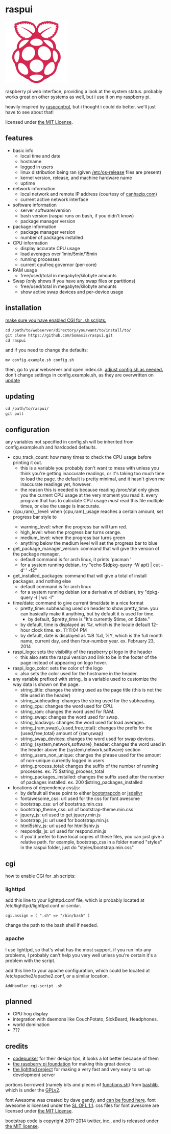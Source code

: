 # raspui

![raspui logo](favicon-195.png)

raspberry pi web interface, providing a look at the system status. probably works great on other systems as well, but i use it on my raspberry pi.

heavily inspired by [raspcontrol](https://github.com/imjacobclark/Raspcontrol), but i thought i could do better. we'll just have to see about that!

licensed under [the MIT License](LICENSE).

## features

- basic info
    - local time and date
    - hostname
    - logged in users
    - linux distribution being ran (given [/etc/os-release](http://www.freedesktop.org/software/systemd/man/os-release.html) files are present)
    - kernel version, release, and machine hardware name
    - uptime
- network information
    - local network and remote IP address (courtesy of [canhazip.com](http://canhazip.com))
    - current active network interface
- software information
    - server software/version
    - bash version (raspui runs on bash, if you didn't know)
    - package manager version
- package information
    - package manager version
    - number of packages installed
- CPU information
    - display accurate CPU usage
    - load averages over 1min/5min/15min
    - running processes
    - current cpufreq governor (per-core)
- RAM usage
    - free/used/total in megabyte/kilobyte amounts
- Swap (only shows if you have any swap files or partitions)
    - free/used/total in megabyte/kilobyte amounts
    - show active swap devices and per-device usage

## installation

[make sure you have enabled CGI for .sh scripts.](#cgi)

    cd /path/to/webserver/directory/you/want/to/install/to/
    git clone https://github.com/Somasis/raspui.git
    cd raspui

and if you need to change the defaults:

    mv config.example.sh config.sh

then, go to your webserver and open index.sh. [adjust config.sh as needed.](#configuration)
don't change settings in config.example.sh, as they are overwritten on [update](#updating)

## updating

    cd /path/to/raspui/
    git pull

## configuration

any variables not specified in config.sh will be inherited from config.example.sh and hardcoded defaults.

- cpu_track_count: how many times to check the CPU usage before printing it out.
    - this is a variable you probably don't want to mess with unless you think you're getting inaccurate readings, or it's taking too much time to load the page. the default is pretty minimal, and it hasn't given me inaccurate readings yet, however.
    - the reason this is needed is because reading /proc/stat only gives you the current CPU usage at the very moment you read it. every program that has to calculate CPU usage *must* read this file multiple times, or else the usage is inaccurate.
- {cpu,ram}_<level>_level: when {cpu,ram}_usage reaches a certain amount, set progress bar style to <level>
    - warning_level: when the progress bar will turn red.
    - high_level: when the progress bar turns orange.
    - medium_level: when the progress bar turns green
    - anything below the medium level will set the progress bar to blue
- get_package_manager_version: command that will give the version of the package manager.
    - default command is for arch linux, it prints 'pacman <package-version>'
    - for a system running debian, try "echo $(dpkg-query -W apt) | cut -d' ' -f2"
- get_installed_packages: command that will give a total of install packages, and nothing else
    - default command is for arch linux
    - for a system running debian (or a derivative of debian), try "dpkg-query -l | wc -l"
- time/date: command to give current time/date in a nice format
    - pretty_time: subheading used on header to show pretty_time. you can basically make it anything, but by default it is used for time. 
        - by default, $pretty_time is "It's currently $time, on $date."
    - by default, time is displayed as %r, which is the locale default 12-hour clock time. ex. 11:11:04 PM
    - by default, date is displayed as %B %d, %Y, which is the full month name, current day, and then four-number year. ex. February 23, 2014
- raspi_logo: sets the visibility of the raspberry pi logo in the header
    - this also sets the raspui version and link to be in the footer of the page instead of appearing on logo hover.
- raspi_logo_color: sets the color of the logo
    - also sets the color used for the hostname in the header.
- any variable prefixed with string_ is a variable used to customize the way data is shown on the page.
    - string_title: changes the string used as the page title (this is not the title used in the header)
    - string_subheading: changes the string used for the subheading.
    - string_cpu: changes the word used for CPU.
    - string_ram: changes the word used for RAM.
    - string_swap: changes the word used for swap.
    - string_loadavgs: changes the word used for load averages.
    - string_{ram,swap}_{used,free,total}: changes the prefix for the {used,free,total} amount of {ram,swap}
    - string_swap_devices: changes the word used for swap devices.
    - string_{system,network,software}_header: changes the word used in the header above the {system,network,software} section
    - string_users_non_unique: changes the phrase used for the amount of non-unique currently logged in users
    - string_process_total: changes the suffix of the number of running processes. ex. 75 $string_process_total
    - string_packages_installed: changes the suffix used after the number of packages installed. ex. 200 $string_packages_installed
- locations of dependency css/js:
    - by default all these point to either [bootstrapcdn](http://bootstrapcdn.com) or [jsdelivr](http://jsdelivr.net)
    - fontawesome_css: url used for the css for font awesome
    - bootstrap_css: url of bootstrap.min.css
    - bootstrap_theme_css: url of bootstrap-theme.min.css
    - jquery_js: url used to get jquery.min.js
    - bootstrap_js: url used for bootstrap.min.js
    - html5shiv_js: url used for html5shiv.js
    - respondjs_js: url used for respond.min.js
    - if you'd prefer to have local copies of these files, you can just give a relative path. for example, bootstrap_css in a folder named "styles" in the raspui folder, just do "styles/bootstrap.min.css"

## cgi
how to enable CGI for .sh scripts:

### lighttpd
add this line to your lighttpd.conf file, which is probably located at /etc/lighttpd/lighttpd.conf or similar.

    cgi.assign = ( ".sh" => "/bin/bash" )

change the path to the bash shell if needed.

### apache
I use lighttpd, so that's what has the most support. if you run into any problems, I probably can't help you very well unless you're certain it's a problem with the script.

add this line to your apache configuration, which could be located at /etc/apache2/apache2.conf, or a similar location.

    AddHandler cgi-script .sh

## planned
- CPU hog display
- integration with daemons like CouchPotato, SickBeard, Headphones.
- world domination
- ???

## credits

- [codepunker](https://github.com/codepunker) for their design tips, it looks a lot better because of them
- [the raspberry pi foundation](http://www.raspberrypi.org/) for making this great device
- [the lighttpd project](http://www.lighttpd.net/) for making a very fast and very easy to set up development server

portions borrowed (namely bits and pieces of [functions.sh](functions.sh)) from [bashlib](http://bashlib.sourceforge.net/), which is under the [GPLv2](https://www.gnu.org/licenses/gpl-2.0.html).

font Awesome was created by dave gandy, and [can be found here](http://fontawesome.io).
font awesome is licensed under the [SL OFL 1.1](http://scripts.sil.org/OFL).
css files for font awesome are licensed under [the MIT License](LICENSE).

bootstrap code is copyright 2011-2014 twitter, inc., and is released under [the MIT license](LICENSE).
